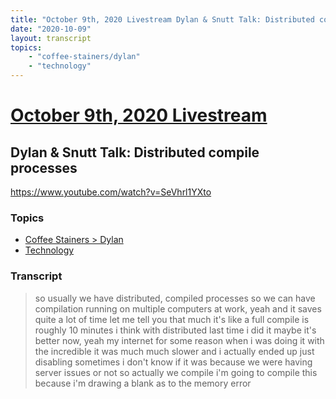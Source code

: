 ```yaml
---
title: "October 9th, 2020 Livestream Dylan & Snutt Talk: Distributed compile processes"
date: "2020-10-09"
layout: transcript
topics:
    - "coffee-stainers/dylan"
    - "technology"
---
```

# [October 9th, 2020 Livestream](../2020-10-09.md)
## Dylan & Snutt Talk: Distributed compile processes
https://www.youtube.com/watch?v=SeVhrl1YXto

### Topics
* [Coffee Stainers > Dylan](../topics/coffee-stainers/dylan.md)
* [Technology](../topics/technology.md)

### Transcript

> so usually we have distributed, compiled processes so we can have compilation running on multiple computers at work, yeah and it saves quite a lot of time let me tell you that much it's like a full compile is roughly 10 minutes i think with distributed last time i did it maybe it's better now, yeah my internet for some reason when i was doing it with the incredible it was much much slower and i actually ended up just disabling sometimes i don't know if it was because we were having server issues or not so actually we compile i'm going to compile this because i'm drawing a blank as to the memory error
